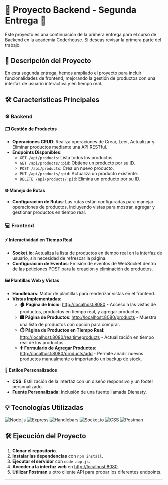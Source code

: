 # 🎉 Proyecto Backend - Segunda Entrega 🎉

Este proyecto es una continuación de la primera entrega para el curso de Backend en la academia Coderhouse. Si deseas revisar la primera parte del trabajo.

## 🚀 Descripción del Proyecto

En esta segunda entrega, hemos ampliado el proyecto para incluir funcionalidades de frontend, mejorando la gestión de productos con una interfaz de usuario interactiva y en tiempo real.

## 🛠️ Características Principales

### ⚙️ Backend

#### 🗂️ Gestión de Productos

- **Operaciones CRUD**: Realiza operaciones de Crear, Leer, Actualizar y Eliminar productos mediante una API RESTful.
- **Endpoints Disponibles**:
  - `GET /api/products`: Lista todos los productos.
  - `GET /api/products/:pid`: Obtiene un producto por su ID.
  - `POST /api/products`: Crea un nuevo producto.
  - `PUT /api/products/:pid`: Actualiza un producto existente.
  - `DELETE /api/products/:pid`: Elimina un producto por su ID.

#### 🌐 Manejo de Rutas

- **Configuración de Rutas**: Las rutas están configuradas para manejar operaciones de productos, incluyendo vistas para mostrar, agregar y gestionar productos en tiempo real.

### 💻 Frontend

#### ⚡ Interactividad en Tiempo Real

- **Socket.io**: Actualiza la lista de productos en tiempo real en la interfaz de usuario, sin necesidad de refrescar la página.
- **Configuración de Eventos**: Emisión de eventos de WebSocket dentro de las peticiones POST para la creación y eliminación de productos.

#### 🖼️ Plantillas Web y Vistas

- **Handlebars**: Motor de plantillas para renderizar vistas en el frontend.
- **Vistas Implementadas**:
  - **🏠 Página de Inicio**: [http://localhost:8080](http://localhost:8080) - Acceso a las vistas de productos, productos en tiempo real, y agregar productos.
  - **🛍️ Página de Productos**: [http://localhost:8080/products](http://localhost:8080/products) - Muestra una lista de productos con opción para comprar.
  - **⏱️ Página de Productos en Tiempo Real**: [http://localhost:8080/realtimeproducts](http://localhost:8080/realtimeproducts) - Actualización en tiempo real de los productos.
  - **➕ Formulario de Agregar Productos**: [http://localhost:8080/products/add](http://localhost:8080/products/add) - Permite añadir nuevos productos manualmente o importando un backup de stock.

#### 🎨 Estilos Personalizados

- **CSS**: Estilización de la interfaz con un diseño responsivo y un footer personalizado.
- **Fuente Personalizada**: Inclusión de una fuente llamada Dienasty.

## 💡 Tecnologías Utilizadas

![Node.js](https://img.shields.io/badge/Node.js-339933?style=for-the-badge&logo=nodedotjs&logoColor=white)
![Express](https://img.shields.io/badge/Express-000000?style=for-the-badge&logo=express&logoColor=white)
![Handlebars](https://img.shields.io/badge/Handlebars.js-f0772b?style=for-the-badge&logo=handlebarsdotjs&logoColor=black)
![Socket.io](https://img.shields.io/badge/Socket.io-010101?style=for-the-badge&logo=socketdotio&logoColor=white)
![CSS](https://img.shields.io/badge/CSS-1572B6?style=for-the-badge&logo=css3&logoColor=white)
![Postman](https://img.shields.io/badge/Postman-FF6C37?style=for-the-badge&logo=postman&logoColor=white)

## 🛠️ Ejecución del Proyecto

1. **Clonar el repositorio**.
2. **Instalar las dependencias** con `npm install`.
3. **Ejecutar el servidor** con `node app.js`.
4. **Acceder a la interfaz web** en [http://localhost:8080](http://localhost:8080).
5. **Utilizar Postman** u otro cliente API para probar los diferentes endpoints.

---
